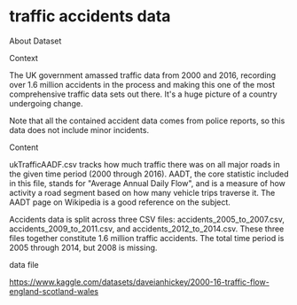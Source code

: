 # traffic accidents data
About Dataset

Context

The UK government amassed traffic data from 2000 and 2016, recording over 1.6 million accidents in the process and making this one of the most comprehensive traffic data sets out there. It's a huge picture of a country undergoing change.


Note that all the contained accident data comes from police reports, so this data does not include minor incidents.


Content

ukTrafficAADF.csv tracks how much traffic there was on all major roads in the given time period (2000 through 2016). AADT, the core statistic included in this file, stands for "Average Annual Daily Flow", and is a measure of how activity a road segment based on how many vehicle trips traverse it. The AADT page on Wikipedia is a good reference on the subject.


Accidents data is split across three CSV files: accidents_2005_to_2007.csv, accidents_2009_to_2011.csv, and accidents_2012_to_2014.csv. These three files together constitute 1.6 million traffic accidents. The total time period is 2005 through 2014, but 2008 is missing.

data file


https://www.kaggle.com/datasets/daveianhickey/2000-16-traffic-flow-england-scotland-wales 
